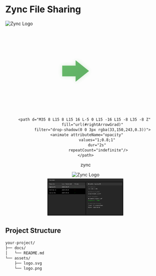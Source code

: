 # Zync File Sharing

![Zync Logo](assets/logo.svg)

<!-- Alternative Methods -->

<!-- Method 1: Direct SVG embedding -->
<div align="center">
<svg viewBox="0 0 240 120" xmlns="http://www.w3.org/2000/svg">
  <!-- Gradient definitions -->
  <defs>
    <linearGradient id="leftArrowGrad" x1="0%" y1="0%" x2="100%" y2="100%">
      <stop offset="0%" style="stop-color:#4CAF50"/>
      <stop offset="100%" style="stop-color:#45a049"/>
    </linearGradient>
    <linearGradient id="rightArrowGrad" x1="0%" y1="0%" x2="100%" y2="100%">
      <stop offset="0%" style="stop-color:#2196F3"/>
      <stop offset="100%" style="stop-color:#1976D2"/>
    </linearGradient>
  </defs>

  <g transform="translate(120,60) rotate(0)">
    <path d="M-35 -8 L-15 -8 L-15 -16 L5 0 L-15 16 L-15 8 L-35 8 Z" 
          fill="url(#leftArrowGrad)"
          filter="drop-shadow(0 0 3px rgba(76,175,80,0.3))">
      <animate attributeName="opacity" 
               values="0.8;1;0.8" 
               dur="2s" 
               repeatCount="indefinite"/>
    </path>
    
    <path d="M35 8 L15 8 L15 16 L-5 0 L15 -16 L15 -8 L35 -8 Z" 
          fill="url(#rightArrowGrad)"
          filter="drop-shadow(0 0 3px rgba(33,150,243,0.3))">
      <animate attributeName="opacity" 
               values="1;0.8;1" 
               dur="2s" 
               repeatCount="indefinite"/>
    </path>
  </g>

  <rect x="115" y="58" width="10" height="2.5" fill="#2d2d2d">
    <animate attributeName="opacity"
             values="1;0.3;1" 
             dur="1.8s"
             repeatCount="indefinite"
             keySplines="0.4 0 0.6 1; 0.4 0 0.6 1"
             calcMode="spline"/>
  </rect>
  
  <text x="120" y="100" 
        font-family="monospace" 
        font-size="26" 
        font-weight="bold" 
        text-anchor="middle" 
        fill="#2d2d2d"
        filter="drop-shadow(0 1px 1px rgba(0,0,0,0.1))">
    zync
  </text>
</svg>
</div>

<!-- Method 2: Using img tag with width specification -->
<div align="center">
  <img src="assets/logo.svg" width="240" alt="Zync Logo">
</div>

<!-- Method 3: Using HTML picture tag for better control -->
<div align="center">
  <picture>
    <source srcset="media/zync-logo-borderless.svg" type="image/svg+xml">
    <img src="media/2024-10-27_20-54.png" alt="Zync Logo" width="240">
  </picture>
</div>

## Project Structure
```
your-project/
├── docs/
│   └── README.md
└── assets/
    ├── logo.svg
    └── logo.png
```
